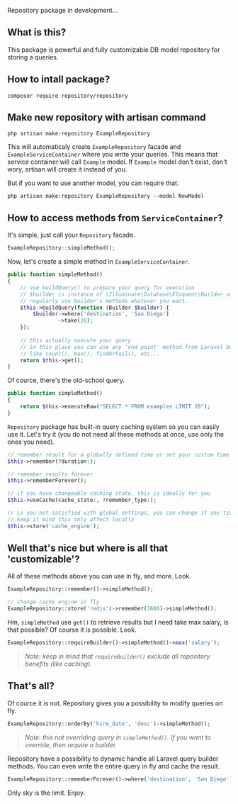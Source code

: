 Repository package in development...

What is this?
-
This package is powerful and fully customizable DB model repository for storing a queries.

How to intall package?
--
```
composer require repository/repository
```

Make new repository with artisan command
--
```
php artisan make:repository ExampleRepository
```
This will automaticaly create `ExampleRepository` facade and `ExampleServiceContainer` where you write your queries. This means that service container will call `Example` model. If `Example` model don't exist, don't wory, artisan will create it instead of you.

But if you want to use another model, you can require that.
```
php artisan make:repository ExampleRepository --model NewModel
```

How to access methods from `ServiceContainer`?
--

It's simple, just call your `Repository` facade.
```php
ExampleRepository::simpleMethod();
```

Now, let's create a simple method in `ExampleServiceContainer`.
```php
public function simpleMethod()
{
    // use buildQuery() to prepare your query for execution
    // $builder is instance of \Illuminate\Database\Eloquent\Builder so you can 
    // regularly use builder's methods whatever you want.
    $this->buildQuery(function (Builder $builder) {
        $builder->where('destination', 'San Diego')
                ->take(20);
    });
    
    // this actually execute your query
    // in this place you can use any 'end point' method from Laravel builder
    // like count(), max(), findOrFail(), etc...
    return $this->get();
}
```

Of cource, there's the old-school query.
```php
public function simpleMethod()
{
    return $this->executeRaw("SELECT * FROM examples LIMIT 20");
}
```

`Repository` package has built-in query caching system so you can easily use it.
Let's try it (you do not need all these methods at once, use only the ones you need).
```php
// remember result for a globally defined time or set your custom time
$this->remember(?duration:);

// remember results forever
$this->rememberForever();

// if you have changeable caching state, this is ideally for you
$this->useCache(cache_state:, ?remember_type:);

// is you not satisfied with global settings, you can change it any time
// keep it mind this only affect locally
$this->store('cache_engine');
```

Well that's nice but where is all that 'customizable'?
---

All of these methods above you can use in fly, and more. Look.
```php
ExampleRepository::remember()->simpleMethod();

// change cache engine in fly
ExampleRepository::store('redis')->remember(3600)->simpleMethod();
```

Hm, `simpleMethod` use `get()` to retrieve results but I need take max salary, is that possible? Of course it is possible. Look.
```php
ExampleRepository::requireBuilder()->simpleMethod()->max('salary');
```
> <i>Note: keep in mind that `requireBuilder()` exclude all repository benefits (like caching).</i>

That's all?
---
Of cource it is not. Repository gives you a possibility to modify queries on fly.
```php
ExampleRepository::orderBy('hire_date', 'desc')->simpleMethod();
```
> <i>Note: this not overriding query in `simpleMethod()`. If you want to override, then require a builder.</i>

Repository have a possibility to dynamic handle all Laravel query builder methods. You can even write the entire query in fly and cache the result.
```php
ExampleRepository::rememberForever()->where('destination', 'San Diego')->get();
```
Only sky is the limit. Enjoy.